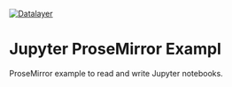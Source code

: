 [![Datalayer](https://assets.datalayer.design/datalayer-25.svg)](https://datalayer.io)

# Jupyter ProseMirror Exampl

ProseMirror example to read and write Jupyter notebooks.
